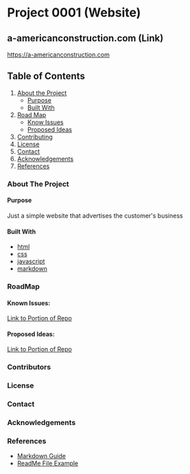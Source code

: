 <!-- Title -->
# Project 0001 (Website)
## a-americanconstruction.com (Link)
https://a-americanconstruction.com
<!-- Title (End) -->

<!-- Initial Comments -->
<!--
*** Best-README-Template was used to create this
*** Repository of Reference (https://github.com/othneildrew/Best-README-Template/blob/master/BLANK_README.md)
*** All edits have been made by Keegan Grajek
*** All rights reserved for initial creators as well as current editors
-->
<!-- Initial Comments (End) -->

<!-- PROJECT LOGO -->
<!-- PROJECT LOGO (End) -->

<!-- TABLE OF CONTENTS -->
## Table of Contents

1. [About the Project]()
   - [Purpose]()
   - [Built With]()
2. [Road Map]()
   - [Know Issues]()
   - [Proposed Ideas]()
3. [Contributing]()
4. [License]()
5. [Contact]()
6. [Acknowledgements]()
7. [References]()
<!-- TABLE OF CONTENTS (End) -->

<!-- ABOUT THE PROJECT -->
### About The Project

#### Purpose
Just a simple website that advertises the customer's business

#### Built With

* [html]()
* [css]()
* [javascript]()
* [markdown]()
<!-- ABOUT THE PROJECT (End) -->

<!-- ROADMAP -->
### RoadMap

#### Known Issues:
[Link to Portion of Repo]()
#### Proposed Ideas:
[Link to Portion of Repo]()
<!-- ROADMAP (End) -->

<!-- CONTRIBUTING -->
### Contributors
<!-- CONTRIBUTING (End) -->

<!-- LICENSE -->
### License
<!-- LICENSE (End) -->

<!-- CONTACT -->
### Contact
<!-- CONTACT (End) -->

<!-- ACKNOWLEDGEMENTS -->
### Acknowledgements
<!-- ACKNOWLEDGEMENTS (End) -->

<!-- REFERENCES -->
### References
* [Markdown Guide](https://www.markdownguide.org/basic-syntax/#reference-style-links)
* [ReadMe File Example](https://github.com/othneildrew/Best-README-Template/blob/master/BLANK_README.md)
<!-- REFERENCES (End) -->
